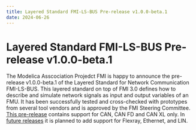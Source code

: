 ```yaml
---
title: Layered Standard FMI-LS-BUS Pre-release v1.0.0-beta.1
date: 2024-06-26
---
```


# Layered Standard FMI-LS-BUS Pre-release v1.0.0-beta.1

The Modelica Asscociation Projedct FMI is happy to announce the pre-release v1.0.0-beta.1 of the Layered Standard for Network Communication FMI-LS-BUS.
This layered standard on top of FMI 3.0 defines how to describe and simulate network signals as input and output variables of an FMU.
It has been successfully tested and cross-checked with prototypes from several tool vendors and is approved by the FMI Steering Committee.
[This pre-release](https://github.com/modelica/fmi-ls-bus/releases/tag/v1.0.0-beta.1) contains support for CAN, CAN FD and CAN XL only.
In [future releases](https://github.com/modelica/fmi-ls-bus?tab=readme-ov-file#roadmap) it is planned to add support for Flexray, Ethernet, and LIN.
